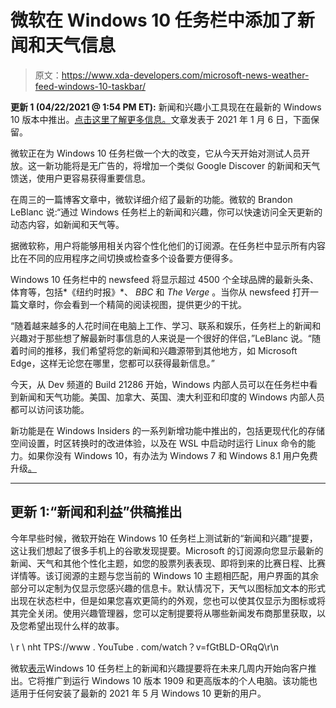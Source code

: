 # 微软在 Windows 10 任务栏中添加了新闻和天气信息

> 原文：<https://www.xda-developers.com/microsoft-news-weather-feed-windows-10-taskbar/>

**更新 1 (04/22/2021 @ 1:54 PM ET):** 新闻和兴趣小工具现在在最新的 Windows 10 版本中推出。[点击这里了解更多信息。](#update1)文章发表于 2021 年 1 月 6 日，下面保留。

微软正在为 Windows 10 任务栏做一个大的改变，它从今天开始对测试人员开放。这一新功能将是无广告的，将增加一个类似 Google Discover 的新闻和天气馈送，使用户更容易获得重要信息。

在周三的一篇博客文章中，微软详细介绍了最新的功能。微软的 Brandon LeBlanc 说:“通过 Windows 任务栏上的新闻和兴趣，你可以快速访问全天更新的动态内容，如新闻和天气等。

据微软称，用户将能够用相关内容个性化他们的订阅源。在任务栏中显示所有内容比在不同的应用程序之间切换或检查多个设备要方便得多。

Windows 10 任务栏中的 newsfeed 将显示超过 4500 个全球品牌的最新头条、体育等，包括*《纽约时报》*、 *BBC* 和 *The Verge* 。当你从 newsfeed 打开一篇文章时，你会看到一个精简的阅读视图，提供更少的干扰。

“随着越来越多的人花时间在电脑上工作、学习、联系和娱乐，任务栏上的新闻和兴趣对于那些想了解最新时事信息的人来说是一个很好的伴侣，”LeBlanc 说。“随着时间的推移，我们希望将您的新闻和兴趣源带到其他地方，如 Microsoft Edge，这样无论您在哪里，您都可以获得最新信息。”

今天，从 Dev 频道的 Build 21286 开始，Windows 内部人员可以在任务栏中看到新闻和天气功能。美国、加拿大、英国、澳大利亚和印度的 Windows 内部人员都可以访问该功能。

新功能是在 Windows Insiders 的一系列新增功能中推出的，包括更现代化的存储空间设置，时区转换时的改进体验，以及在 WSL 中启动时运行 Linux 命令的能力。如果你没有 Windows 10，有办法为 Windows 7 和 Windows 8.1 用户免费升级[。](https://www.xda-developers.com/windows-10-free-upgrade-available-for-windows-7-8-81/)

* * *

## 更新 1:“新闻和利益”供稿推出

今年早些时候，微软开始在 Windows 10 任务栏上测试新的“新闻和兴趣”提要，这让我们想起了很多手机上的谷歌发现提要。Microsoft 的订阅源向您显示最新的新闻、天气和其他个性化主题，如您的股票列表表现、即将到来的比赛日程、比赛详情等。该订阅源的主题与您当前的 Windows 10 主题相匹配，用户界面的其余部分可以定制为仅显示您感兴趣的信息卡。默认情况下，天气以图标加文本的形式出现在状态栏中，但是如果您喜欢更简约的外观，您也可以使其仅显示为图标或将其完全关闭。使用兴趣管理器，您可以定制提要将从哪些新闻发布商那里获取，以及您希望出现什么样的故事。

\ r \ nht TPS://www . YouTube . com/watch？v=fGtBLD-ORqQ\r\n

微软[表示](https://blogs.windows.com/windowsexperience/2021/04/22/personalized-content-at-a-glance-introducing-news-and-interests-on-the-windows-10-taskbar/)Windows 10 任务栏上的新闻和兴趣提要将在未来几周内开始向客户推出。它将推广到运行 Windows 10 版本 1909 和更高版本的个人电脑。该功能也适用于任何安装了最新的 2021 年 5 月 Windows 10 更新的用户。